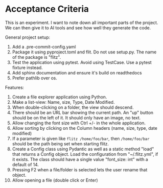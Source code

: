 # Acceptance Criteria

This is an experiment. I want to note down all important parts of the project.
We can then give it to AI tools and see how well they generate the code.

General project setup:
1. Add a .pre-commit-config.yaml
2. Package it using pyproject.toml and flit. Do not use setup.py. The name of
   the package is "flitz".
3. Test the application using pytest. Avoid using TestCase. Use a pytest fixture
   instead.
4. Add sphinx documentation and ensure it's build on readthedocs
5. Prefer pathlib over os.

Features:
1. Create a file explorer application using Python.
2. Make a list-view: Name, size, Type, Date Modified.
3. When double-clicking on a folder, the view should descend.
4. There should be an URL bar showing the current path. An "up" button should be
   on the left of it. It should only have an image, no text.
5. Allow changing the font size with Ctrl +/- in the whole application.
6. Allow sorting by clicking on the Column headers (name, size, type, date modified)
7. If a parameter is given like `flitz /home/foo/bar`, then `/home/foo/bar`
   should be the path being set when starting flitz.
8. Create a Config class using Pydantic as well as a static method "load" that
   returns a Config object. Load the configuration from "~/.flitz.yml", if it
   exists. The class should have a single value "font_size: int" with a default
   of 14.
9. Pressing F2 when a file/folder is selected lets the user rename that object.
10. Allow opening a file (double click or Enter)

